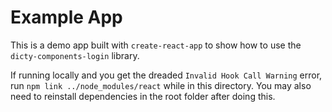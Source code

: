 # Example App

This is a demo app built with `create-react-app` to show how to use the
`dicty-components-login` library.

If running locally and you get the dreaded `Invalid Hook Call Warning` error, run
`npm link ../node_modules/react` while in this directory. You may also need to reinstall
dependencies in the root folder after doing this.
